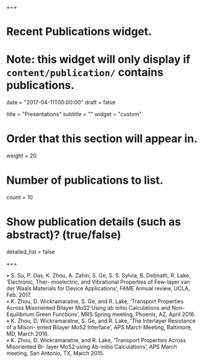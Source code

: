 +++
# Recent Publications widget.
# Note: this widget will only display if `content/publication/` contains publications.

date = "2017-04-11T00:00:00"
draft = false

title = "Presentations"
subtitle = ""
widget = "custom"

# Order that this section will appear in.
weight = 20

# Number of publications to list.
count = 10

# Show publication details (such as abstract)? (true/false)
detailed_list = false

+++

• S. Su, P. Das, K. Zhou, A. Zahin, S. Ge, S. S. Sylvia, B. Debnath, R. Lake, ‘Electronic, Ther- moelectric, and Vibrational Properties of Few-layer van der Waals Materials for Device Applications’, FAME Annual review, UCLA, Feb. 2017.<br />
• K. Zhou, D. Wickramaratne, S. Ge, and R. Lake, ‘Transport Properties Across Misoriented Bilayer MoS2 Using ab initio Calculations and Non-Equilibrium Green Functions’, MRS Spring meeting, Phoenix, AZ, April 2016.<br />
• K. Zhou, D. Wickramaratne, S. Ge, and R. Lake, ‘The Interlayer Resistance of a Misori- ented Bilayer MoS2 Interface’, APS March Meeting, Baltimore, MD, March 2016.<br />
• K. Zhou, D. Wickramaratne, and R. Lake, ‘Transport Properties Across Misoriented Bi- layer MoS2 using Ab-initio Calculations’, APS March meeting, San Antonio, TX, March 2015.<br />
